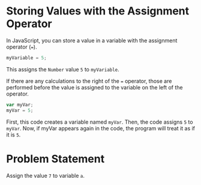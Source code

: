 # Storing Values with the Assignment Operator
In JavaScript, you can store a value in a variable with the assignment operator (```=```).
```javascript
myVariable = 5;
```
This assigns the ```Number``` value ```5``` to ```myVariable```.

If there are any calculations to the right of the ```=``` operator, those are performed before the value is assigned to the variable on the left of the operator.
```javascript
var myVar;
myVar = 5;
```
First, this code creates a variable named ```myVar```. Then, the code assigns ```5``` to ```myVar```. Now, if myVar appears again in the code, the program will treat it as if it is ```5```.

# Problem Statement
Assign the value ```7``` to variable ```a```.
